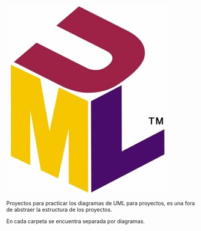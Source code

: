 <img src="img/UML.webp">

Proyectos para practicar los diagramas de UML para proyectos, es una fora de abstraer la estructura de los proyectos.

En cada carpeta se encuentra separada por diagramas.